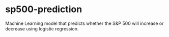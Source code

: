 # sp500-prediction
Machine Learning model that predicts whether the S&amp;P 500 will increase or decrease using logistic regression.
